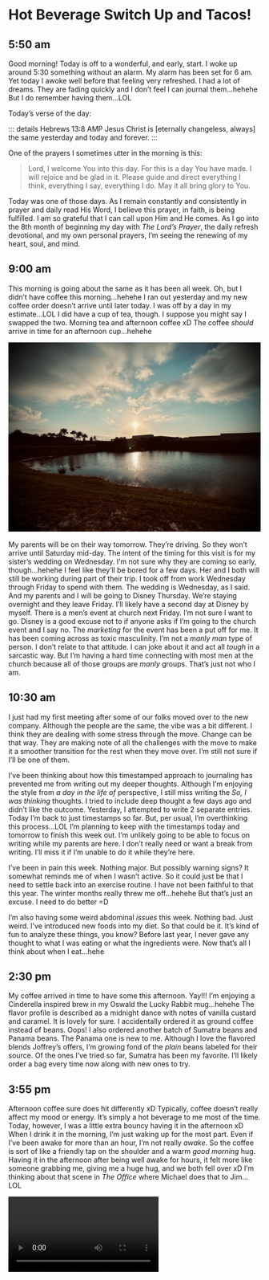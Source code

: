 # Hot Beverage Switch Up and Tacos!

## 5:50 am

Good morning! Today is off to a wonderful, and early, start. I woke up around 5:30 something without an alarm. My alarm has been set for 6 am. Yet today I awoke well before that feeling very refreshed. I had a lot of dreams. They are fading quickly and I don’t feel I can journal them…hehehe But I do remember having them…LOL

Today’s verse of the day:

::: details Hebrews 13:8 AMP
Jesus Christ is [eternally changeless, always] the same yesterday and today and forever.
:::

One of the prayers I sometimes utter in the morning is this:

> Lord, I welcome You into this day. For this is a day You have made. I will rejoice and be glad in it. Please guide and direct everything I think, everything I say, everything I do. May it all bring glory to You.

Today was one of those days. As I remain constantly and consistently in prayer and daily read His Word, I believe this prayer, in faith, is being fulfilled. I am so grateful that I can call upon Him and He comes. As I go into the 8th month of beginning my day with *The Lord’s Prayer*, the daily refresh devotional, and my own personal prayers, I’m seeing the renewing of my heart, soul, and mind.

## 9:00 am

This morning is going about the same as it has been all week. Oh, but I didn’t have coffee this morning…hehehe I ran out yesterday and my new coffee order doesn’t arrive until later today. I was off by a day in my estimate…LOL I did have a cup of tea, though. I suppose you might say I swapped the two. Morning tea and afternoon coffee xD The coffee *should* arrive in time for an afternoon cup…hehehe

![Sunrise over a building and pond](./media/IMG_0828.jpeg)

My parents will be on their way tomorrow. They’re driving. So they won’t arrive until Saturday mid-day. The intent of the timing for this visit is for my sister’s wedding on Wednesday. I’m not sure why they are coming so early, though…hehehe I feel like they’ll be bored for a few days. Her and I both will still be working during part of their trip. I took off from work Wednesday through Friday to spend with them. The wedding is Wednesday, as I said. And my parents and I will be going to Disney Thursday. We’re staying overnight and they leave Friday. I’ll likely have a second day at Disney by myself. There is a men’s event at church next Friday. I’m not sure I want to go. Disney is a good excuse not to if anyone asks if I’m going to the church event and I say no. The *marketing* for the event has been a put off for me. It has been coming across as toxic masculinity. I’m not a *manly man* type of person. I don’t relate to that attitude. I can joke about it and act all *tough* in a sarcastic way. But I’m having a hard time connecting with most men at the church because all of those groups are *manly* groups. That’s just not who I am.

## 10:30 am

I just had my first meeting after some of our folks moved over to the new company. Although the people are the same, the vibe was a bit different. I think they are dealing with some stress through the move. Change can be that way. They are making note of all the challenges with the move to make it a smoother transition for the rest when they move over. I’m still not sure if I’ll be one of them.

I’ve been thinking about how this timestamped approach to journaling has prevented me from writing out my deeper thoughts. Although I’m enjoying the style from *a day in the life of* perspective, I still miss writing the *So, I was thinking* thoughts. I tried to include deep thought a few days ago and didn’t like the outcome. Yesterday, I attempted to write 2 separate entries. Today I’m back to just timestamps so far. But, per usual, I’m overthinking this process…LOL I’m planning to keep with the timestamps today and tomorrow to finish this week out. I’m unlikely going to be able to focus on writing while my parents are here. I don’t really need or want a break from writing. I’ll miss it if I’m unable to do it while they’re here.

I’ve been in pain this week. Nothing major. But possibly warning signs? It somewhat reminds me of when I wasn’t active. So it could just be that I need to settle back into an exercise routine. I have not been faithful to that this year. The winter months really threw me off…hehehe But that’s just an excuse. I need to do better =D

I’m also having some weird abdominal *issues* this week. Nothing bad. Just weird. I’ve introduced new foods into my diet. So that could be it. It’s kind of fun to analyze these things, you know? Before last year, I never gave any thought to what I was eating or what the ingredients were. Now that’s all I think about when I eat…hehe

## 2:30 pm

My coffee arrived in time to have some this afternoon. Yay!!! I’m enjoying a Cinderella inspired brew in my Oswald the Lucky Rabbit mug…hehehe The flavor profile is described as a midnight dance with notes of vanilla custard and caramel. It is lovely for sure. I accidentally ordered it as ground coffee instead of beans. Oops! I also ordered another batch of Sumatra beans and Panama beans. The Panama one is new to me. Although I love the flavored blends Joffrey’s offers, I’m growing fond of the *plain* beans labeled for their source. Of the ones I’ve tried so far, Sumatra has been my favorite. I’ll likely order a bag every time now along with new ones to try.

## 3:55 pm

Afternoon coffee sure does hit differently xD Typically, coffee doesn’t really affect my mood or energy. It’s simply a hot beverage to me most of the time. Today, however, I was a little extra bouncy having it in the afternoon xD When I drink it in the morning, I’m just waking up for the most part. Even if I’ve been awake for more than an hour, I’m not really *awake*. So the coffee is sort of like a friendly tap on the shoulder and a warm *good morning* hug. Having it in the afternoon after being well awake for hours, it felt more like someone grabbing me, giving me a huge hug, and we both fell over xD I’m thinking about that scene in *The Office* where Michael does that to Jim…LOL

<video controls src="./media/IMG_6595.mov" />

## 4:45 pm

Why does my pee smell funny!?! Ooh, I had asparagus for lunch xD Random thought? Yep! I’ve been having asparagus quite a bit lately. I ate at home today and I happen to have asparagus with it. But I’ve noticed Zen Kitchen & Bar uses asparagus in several of their sushi and other dishes. I find it funny how a vegetable can do something like that. I also find it fascinating that if you take in too much of a vitamin, the body expels the excess through urine as well.

Random thought over…carry on xD

## 5:50 pm

For dinner tonight, I made tacos again. And once again, I went with a tempeh protein source and pan fried red cabbage, bean sprouts, and carrots in garlic infused olive oil. I used white corn tortillas and topped everything with Hoisin sauce. Just as they were on Tuesday, they were fantastic! I took a photo this time…hehehe

![Close up of a taco in hand](./media/IMG_0829.jpeg)

Before I made the tacos, I made the filling for the spring rolls I’ll make tomorrow. Upon sharing my experience last night with Chérie, she told me she makes her filling the day before and lets it sit in the refrigerator overnight. So I took that advice for my next attempt…hehe I also researched my moisture problem. That sounds like the main reason the wrappers didn’t crisp up. Rolling them wasn’t when they split open. It was because they didn’t truly fry up properly. There was an extreme amount of moisture. The filling, because I didn’t let it cool properly. The outside of the wrapper, because of the excess olive oil I brushed over them. Another reason it’s best to leave the filling overnight is the flavor sets better.

## 8:30 pm

I had a lovely walk this evening. I got to talk to Jan again. They’re doing well today. They went on a little water adventure. With it being so hot right now, being on the water would have been really nice…hehehe On my walk, I also prayed and meditated. The Spirit led me to reach out to a friend. He needed prayer and encouragement. We’ve been chatting via text most of the evening. I’ll be praying for him unceasingly.

I found an opportunity to photograph a magnolia blossom tonight that I also captured this morning. Sunrise to sunset =D Same blossom from opposite sides with the sun on equally opposite sides of the sky. Art in motion over a 12 hour period.

Sunrise:

![Sunrise through a magnolia blossom](./media/IMG_0831.jpeg)

Sunset:

![Sunset over a magnolia blossom](./media/IMG_0830.jpeg)